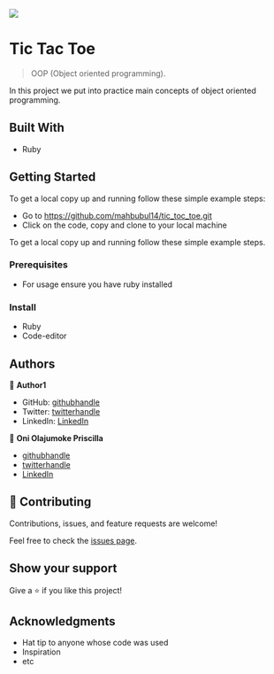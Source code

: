 ![](https://img.shields.io/badge/Microverse-blueviolet)

# Tic Tac Toe

> OOP (Object oriented programming).

In this project we put into practice main concepts of object oriented programming.

## Built With

- Ruby



## Getting Started

To get a local copy up and running follow these simple example steps:
- Go to https://github.com/mahbubul14/tic_toc_toe.git
- Click on the code, copy and clone to your local machine

To get a local copy up and running follow these simple example steps.

### Prerequisites
- For usage ensure you have ruby installed


### Install
- Ruby 
- Code-editor

## Authors

👤 **Author1**

- GitHub: [githubhandle](https://github.com/githubhandle)
- Twitter: [twitterhandle](https://twitter.com/twitterhandle)
- LinkedIn: [LinkedIn](https://linkedin.com/in/linkedinhandle)

👤 **Oni Olajumoke Priscilla**

- [githubhandle](https://github.com/prolajumokeoni)
- [twitterhandle](https://twitter.com/prolajumokeoni)
- [LinkedIn](https://www.linkedin.com/in/olajumoke-priscilla-oni-44a48b162/)

## 🤝 Contributing

Contributions, issues, and feature requests are welcome!

Feel free to check the [issues page](https://github.com/mahbubul14/tic_toc_toe/issues).

## Show your support

Give a ⭐️ if you like this project!

## Acknowledgments

- Hat tip to anyone whose code was used
- Inspiration
- etc

